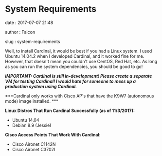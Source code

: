 System Requirements
===================

date
:   2017-07-07 21:48

author
:   Falcon

slug
:   system-requirements

Well, to install Cardinal, it would be best if you had a Linux system. I
used Ubuntu 14.04.2 when I developed Cardinal, and it worked fine for
me. However, that doesn't mean you couldn't use CentOS, Red Hat, etc. As
long as you can run the system dependencies, you should be good to go!

***IMPORTANT: Cardinal is still in-development! Please create a separate
VM for testing Cardinal! I would hate for someone to mess up a
production system using Cardinal.***

***Cardinal only works with Cisco AP's that have the K9W7 (autonomous
mode) image installed. ***

**Linux Distros That Run Cardinal Successfully (as of 11/3/2017):**

-   Ubuntu 14.04
-   Debian 8.9 (Jessie)

**Cisco Access Points That Work With Cardinal:**

-   Cisco Aironet C1142N
-   Cisco Aironet C3702I

 
